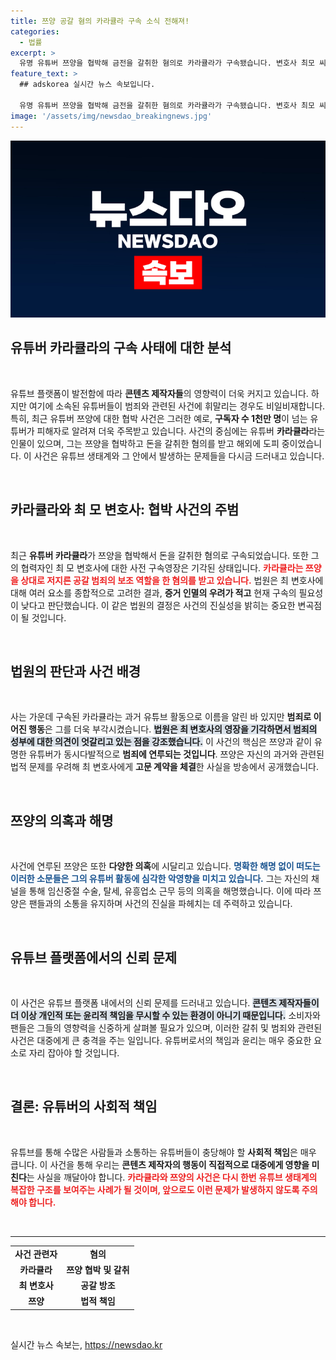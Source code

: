 ```yaml
---
title: 쯔양 공갈 혐의 카라큘라 구속 소식 전해져!
categories:
  - 법률
excerpt: >
  유명 유튜버 쯔양을 협박해 금전을 갈취한 혐의로 카라큘라가 구속됐습니다. 변호사 최모 씨에 대한 영장은 기각되며 사건은 더욱 복잡해지고 있습니다. 과연 진실은 무엇일까요?
feature_text: >
  ## adskorea 실시간 뉴스 속보입니다.

  유명 유튜버 쯔양을 협박해 금전을 갈취한 혐의로 카라큘라가 구속됐습니다. 변호사 최모 씨에 대한 영장은 기각되며 사건은 더욱 복잡해지고 있습니다. 과연 진실은 무엇일까요?
image: '/assets/img/newsdao_breakingnews.jpg'
---
```


<p><img src="/assets/img/newsdao_breakingnews.jpg" alt="adskorea 속보" /></p>

<h2 data-ke-size="size26">유튜버 카라큘라의 구속 사태에 대한 분석</h2>

<p data-ke-size="size16">&nbsp;</p>

<p>유튜브 플랫폼이 발전함에 따라 <strong>콘텐츠 제작자들</strong>의 영향력이 더욱 커지고 있습니다. 하지만 여기에 소속된 유튜버들이 범죄와 관련된 사건에 휘말리는 경우도 비일비재합니다. 특히, 최근 유튜버 쯔양에 대한 협박 사건은 그러한 예로, <strong>구독자 수 1천만 명</strong>이 넘는 유튜버가 피해자로 알려져 더욱 주목받고 있습니다. 사건의 중심에는 유튜버 <strong>카라큘라</strong>라는 인물이 있으며, 그는 쯔양을 협박하고 돈을 갈취한 혐의를 받고 해외에 도피 중이었습니다. 이 사건은 유튜브 생태계와 그 안에서 발생하는 문제들을 다시금 드러내고 있습니다. </p>

<p data-ke-size="size16">&nbsp;</p>

<h2 data-ke-size="size26">카라큘라와 최 모 변호사: 협박 사건의 주범</h2>

<p data-ke-size="size16">&nbsp;</p>

<p>최근 <strong>유튜버 카라큘라</strong>가 쯔양을 협박해서 돈을 갈취한 혐의로 구속되었습니다. 또한 그의 협력자인 최 모 변호사에 대한 사전 구속영장은 기각된 상태입니다. <b><span style="color: #ee2323;">카라큘라는 쯔양을 상대로 저지른 공갈 범죄의 보조 역할을 한 혐의를 받고 있습니다.</span></b> 법원은 최 변호사에 대해 여러 요소를 종합적으로 고려한 결과, <strong>증거 인멸의 우려가 적고</strong> 현재 구속의 필요성이 낮다고 판단했습니다. 이 같은 법원의 결정은 사건의 진실성을 밝히는 중요한 변곡점이 될 것입니다.</p>

<p data-ke-size="size16">&nbsp;</p>

<h2 data-ke-size="size26">법원의 판단과 사건 배경</h2>

<p data-ke-size="size16">&nbsp;</p>

<p>사는 가운데 구속된 카라큘라는 과거 유튜브 활동으로 이름을 알린 바 있지만 <strong>범죄로 이어진 행동</strong>은 그를 더욱 부각시켰습니다. <b><span style="background-color: #21538527;">법원은 최 변호사의 영장을 기각하면서 범죄의 성부에 대한 의견이 엇갈리고 있는 점을 강조했습니다.</span></b> 이 사건의 핵심은 쯔양과 같이 유명한 유튜버가 동시다발적으로 <strong>범죄에 연루되는 것입니다</strong>. 쯔양은 자신의 과거와 관련된 법적 문제를 우려해 최 변호사에게 <strong>고문 계약을 체결</strong>한 사실을 방송에서 공개했습니다. </p>

<p data-ke-size="size16">&nbsp;</p>

<h2 data-ke-size="size26">쯔양의 의혹과 해명</h2>

<p data-ke-size="size16">&nbsp;</p>

<p>사건에 연루된 쯔양은 또한 <strong>다양한 의혹</strong>에 시달리고 있습니다. <b><span style="color: #1a5490;">명확한 해명 없이 떠도는 이러한 소문들은 그의 유튜버 활동에 심각한 악영향을 미치고 있습니다.</span></b> 그는 자신의 채널을 통해 임신중절 수술, 탈세, 유흥업소 근무 등의 의혹을 해명했습니다. 이에 따라 쯔양은 팬들과의 소통을 유지하며 사건의 진실을 파헤치는 데 주력하고 있습니다.</p>

<p data-ke-size="size16">&nbsp;</p>

<h2 data-ke-size="size26">유튜브 플랫폼에서의 신뢰 문제</h2>

<p data-ke-size="size16">&nbsp;</p>

<p>이 사건은 유튜브 플랫폼 내에서의 신뢰 문제를 드러내고 있습니다. <b><span style="background-color: #21538527;">콘텐츠 제작자들이 더 이상 개인적 또는 윤리적 책임을 무시할 수 있는 환경이 아니기 때문입니다.</span></b> 소비자와 팬들은 그들의 영향력을 신중하게 살펴볼 필요가 있으며, 이러한 갈취 및 범죄와 관련된 사건은 대중에게 큰 충격을 주는 일입니다. 유튜버로서의 책임과 윤리는 매우 중요한 요소로 자리 잡아야 할 것입니다.</p>

<p data-ke-size="size16">&nbsp;</p>

<h2 data-ke-size="size26">결론: 유튜버의 사회적 책임</h2>

<p data-ke-size="size16">&nbsp;</p>

<p>유튜브를 통해 수많은 사람들과 소통하는 유튜버들이 충당해야 할 <strong>사회적 책임</strong>은 매우 큽니다. 이 사건을 통해 우리는 <strong>콘텐츠 제작자의 행동이 직접적으로 대중에게 영향을 미친다</strong>는 사실을 깨달아야 합니다. <b><span style="color: #ee2323;">카라큘라와 쯔양의 사건은 다시 한번 유튜브 생태계의 복잡한 구조를 보여주는 사례가 될 것이며, 앞으로도 이런 문제가 발생하지 않도록 주의해야 합니다.</span></b></p>

<p data-ke-size="size16">&nbsp;</p>

<hr>

<table style="border-collapse: collapse; width: 100%;">
<tr>
    <td style="text-align: center; height: 17px;"><b>사건 관련자</b></td>
    <td style="text-align: center; height: 17px;"><b>혐의</b></td>
</tr>
<tr>
    <td style="text-align: center; height: 17px;"><b>카라큘라</b></td>
    <td style="text-align: center; height: 17px;"><b>쯔양 협박 및 갈취</b></td>
</tr>
<tr>
    <td style="text-align: center; height: 17px;"><b>최 변호사</b></td>
    <td style="text-align: center; height: 17px;"><b>공갈 방조</b></td>
</tr>
<tr>
    <td style="text-align: center; height: 17px;"><b>쯔양</b></td>
    <td style="text-align: center; height: 17px;"><b>법적 책임</b></td>
</tr>
</table>

<p data-ke-size="size16">&nbsp;</p>
실시간 뉴스 속보는, <a href="https://newsdao.kr" rel="dofollow">https://newsdao.kr</a>


